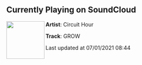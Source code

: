 ## Currently Playing on SoundCloud

[<img align="left" width="100" src="https://i1.sndcdn.com/artworks-cG4ctNzeAp0K5UsN-F0YPbw-t500x500.jpg">](https://soundcloud.com/circuithour/grow)

**Artist**: Circuit Hour 

**Track**: GROW

Last updated at 07/01/2021 08:44

